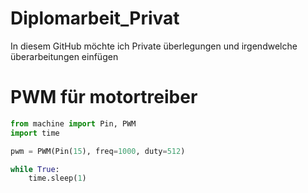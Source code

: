 # Diplomarbeit_Privat
In diesem GitHub möchte ich Private überlegungen und irgendwelche überarbeitungen einfügen

# PWM für motortreiber
```python
from machine import Pin, PWM
import time

pwm = PWM(Pin(15), freq=1000, duty=512)

while True:
    time.sleep(1)
```

